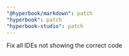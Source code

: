 ```yaml
---
"@hyperbook/markdown": patch
"hyperbook": patch
"hyperbook-studio": patch
---
```


Fix all IDEs not showing the correct code
